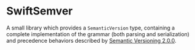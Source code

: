 # SwiftSemver

A small library which provides a `SemanticVersion` type, containing a complete implementation of the grammar (both parsing and serialization) and precedence behaviors described by [Semantic Versioning 2.0.0](https://semver.org/spec/v2.0.0.html).
